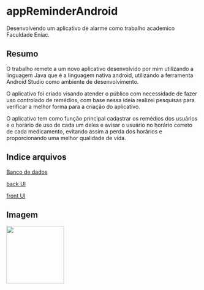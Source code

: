 # appReminderAndroid
Desenvolvendo um aplicativo de alarme como trabalho academico Faculdade Eniac.

## Resumo

O trabalho remete a um novo aplicativo desenvolvido por mim utilizando a linguagem Java que é a linguagem nativa android, utilizando a ferramenta Android Studio como ambiente de desenvolvimento.

O aplicativo foi criado visando atender o público com necessidade de fazer uso controlado de remédios, com base nessa ideia realizei pesquisas para verificar a melhor forma para a criação do aplicativo.

O aplicativo tem como função principal cadastrar os remédios dos usuários e o horário de uso de cada um deles e avisar o usuário no horário correto de cada medicamento, evitando assim a perda dos horários e proporcionando uma melhor qualidade de vida.

## Indice arquivos
<a href="https://github.com/medranogit/appReminderAndroid/tree/master/app/src/main/java/com/example/vinim/appreminder/db/activity"><p>Banco de dados</p></a>
<a href="https://github.com/medranogit/appReminderAndroid/tree/master/app/src/main/java/com/example/vinim/appreminder/ui/activity"><p>back UI</p></a>
<a href="https://github.com/medranogit/appReminderAndroid/tree/master/app/src/main/res/layout"><p>front UI</p></a>

## Imagem
<img width=150px src="https://i.imgur.com/8fQ4VQ9.png">
